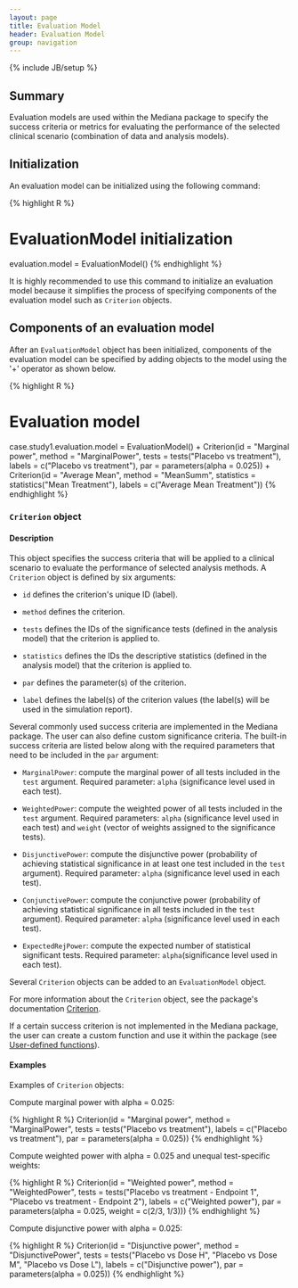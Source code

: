 ```yaml
---
layout: page
title: Evaluation Model
header: Evaluation Model
group: navigation
---
```

{% include JB/setup %}

## Summary

Evaluation models are used within the Mediana package to specify the success criteria or metrics for evaluating the performance of the selected clinical scenario (combination of data and analysis models).

## Initialization

An evaluation model can be initialized using the following command:

{% highlight R %}
# EvaluationModel initialization
evaluation.model = EvaluationModel()
{% endhighlight %}

It is highly recommended to use this command to initialize an evaluation model because it simplifies the process of specifying components of the evaluation model such as `Criterion` objects. 

## Components of an evaluation model

After an `EvaluationModel` object has been initialized, components of the evaluation model can be specified by adding objects to the model using the '+' operator as shown below.

{% highlight R %}
# Evaluation model
case.study1.evaluation.model = EvaluationModel() +
  Criterion(id = "Marginal power",
            method = "MarginalPower",
            tests = tests("Placebo vs treatment"),
            labels = c("Placebo vs treatment"),
            par = parameters(alpha = 0.025))  +
  Criterion(id = "Average Mean",
            method = "MeanSumm",
            statistics = statistics("Mean Treatment"),
            labels = c("Average Mean Treatment"))
{% endhighlight %}

### `Criterion` object

#### Description

This object specifies the success criteria that will be applied to a clinical scenario to evaluate the performance of selected analysis methods. A `Criterion` object is defined by six arguments:

- `id` defines the criterion's unique ID (label). 

- `method` defines the criterion.

- `tests` defines the IDs of the significance tests (defined in the analysis model) that the criterion is applied to.

- `statistics` defines the IDs the descriptive statistics (defined in the analysis model) that the criterion is applied to. 

- `par` defines the parameter(s) of the criterion.

- `label` defines the label(s) of the criterion values (the label(s) will be used in the simulation report).

Several commonly used success criteria are implemented in the Mediana package. The user can also define custom significance criteria. The built-in success criteria are listed below along with the required parameters that need to be included in the `par` argument:

- `MarginalPower`: compute the marginal power of all tests included in the `test` argument. Required parameter: `alpha` (significance level used in each test).

- `WeightedPower`: compute the weighted power of all tests included in the `test` argument. Required parameters: `alpha` (significance level used in each test) and `weight` (vector of weights assigned to the significance tests).

- `DisjunctivePower`: compute the disjunctive power (probability of achieving statistical significance in at least one test included in the `test` argument). Required parameter: `alpha` (significance level used in each test).

- `ConjunctivePower`: compute the conjunctive power (probability of achieving statistical significance in all tests included in the `test` argument). Required parameter: `alpha` (significance level used in each test).

- `ExpectedRejPower`: compute the expected number of statistical significant tests. Required parameter: `alpha`(significance level used in each test).

Several `Criterion` objects can be added to an `EvaluationModel` object.

For more information about the `Criterion` object, see the package's documentation [Criterion](https://cran.r-project.org/web/packages/Mediana/Mediana.pdf).

If a certain success criterion is not implemented in the Mediana package, the user can create a custom function and use it within the package (see [User-defined functions](CustomFunctions.html#User-definedfunctionsforEvaluationModel)).

#### Examples

Examples of `Criterion` objects:

Compute marginal power with alpha = 0.025:

{% highlight R %}
Criterion(id = "Marginal power",
          method = "MarginalPower",
          tests = tests("Placebo vs treatment"),
          labels = c("Placebo vs treatment"),
          par = parameters(alpha = 0.025))
{% endhighlight %}

Compute weighted power with alpha = 0.025 and unequal test-specific weights:

{% highlight R %}
Criterion(id = "Weighted power",
          method = "WeightedPower",
          tests = tests("Placebo vs treatment - Endpoint 1",
                        "Placebo vs treatment - Endpoint 2"),
          labels = c("Weighted power"),
          par = parameters(alpha = 0.025,
                           weight = c(2/3, 1/3)))
{% endhighlight %}

Compute disjunctive power with alpha = 0.025:

{% highlight R %}
Criterion(id = "Disjunctive power",
          method = "DisjunctivePower",
          tests = tests("Placebo vs Dose H",
                        "Placebo vs Dose M",
                        "Placebo vs Dose L"),
          labels = c("Disjunctive power"),
          par = parameters(alpha = 0.025))
{% endhighlight %}

